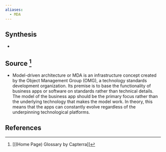 ```yaml
---
aliases:
  - MDA
---
```

## Synthesis
- 
## Source [^1]
- Model-driven architecture or MDA is an infrastructure concept created by the Object Management Group (OMG), a technology standards development organization. Its premise is to base the functionality of business apps or software on standards rather than technical details. The model of the business app should be the primary focus rather than the underlying technology that makes the model work. In theory, this means that the apps can constantly evolve regardless of the underpinning technological platforms.
## References

[^1]: [[(Home Page) Glossary by Capterra]]